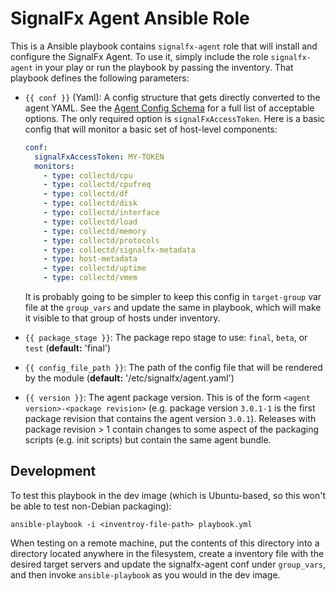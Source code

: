 # SignalFx Agent Ansible Role

This is a Ansible playbook contains `signalfx-agent` role that will install and configure the SignalFx Agent.  To
use it, simply include the role `signalfx-agent` in your play or run the playbook by passing the inventory.  That
playbook defines the following parameters:

 - `{{ conf }}` (Yaml): A config structure that gets directly converted to the agent
    YAML.  See the [Agent Config
    Schema](https://github.com/signalfx/signalfx-agent/blob/master/docs/config-schema.md)
    for a full list of acceptable options.  The only required option is
    `signalFxAccessToken`.  Here is a basic config that will monitor a basic set of
    host-level components:
    
    ```yaml
    conf:
      signalFxAccessToken: MY-TOKEN
      monitors:
        - type: collectd/cpu
        - type: collectd/cpufreq
        - type: collectd/df
        - type: collectd/disk
        - type: collectd/interface
        - type: collectd/load
        - type: collectd/memory
        - type: collectd/protocols
        - type: collectd/signalfx-metadata
        - type: host-metadata
        - type: collectd/uptime
        - type: collectd/vmem
    ```

	It is probably going to be simpler to keep this config in `target-group` var file at the 
	`group_vars` and update the same in playbook, which will make it visible to that group of hosts under inventory.

 - `{{ package_stage }}`: The package repo stage to use: `final`, `beta`, or `test`
   (**default:** 'final')

 - `{{ config_file_path }}`: The path of the config file that will be rendered by the
   module (**default:** '/etc/signalfx/agent.yaml')

 - `{{ version }}`: The agent package version.  This is of the form `<agent
	 version>-<package revision>` (e.g. package version `3.0.1-1` is the first
	 package revision that contains the agent version `3.0.1`).  Releases with
	 package revision > 1 contain changes to some aspect of the packaging
	 scripts (e.g. init scripts) but contain the same agent bundle.


## Development

To test this playbook in the dev image (which is Ubuntu-based, so this won't be
able to test non-Debian packaging):

`ansible-playbook -i <inventroy-file-path> playbook.yml`

When testing on a remote machine, put the contents of this directory into a
directory located anywhere in the filesystem, create
a inventory file with the desired target servers and update the signalfx-agent conf under `group_vars`, 
and then invoke `ansible-playbook` as you would in the dev image.
